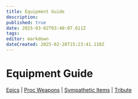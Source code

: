 ```yaml
---
title: Equipment Guide
description: 
published: true
date: 2025-03-02T03:40:07.611Z
tags: 
editor: markdown
dateCreated: 2025-02-28T15:23:41.110Z
---
```


# Equipment Guide
[Epics](/equipment-guide/epics/_indexen) | [Proc Weapons](/equipment-guide/procs/_indexen) | [Sympathetic Items](/equipment-guide/symp-items) | [Tribute](/equipment-guide/tribute)

<style>
  /* Ensure the iframe container is hidden by default */
  .iframe-container {
    display: none; /* Hidden initially */
    width: 100%;
    height: 80vh; /* Adjusted height for better visibility */
  }

  /* Ensure the iframe fills the container */
  .responsive-iframe {
    width: 100%;
    height: 100%;
    border: none;
  }
</style>

<div class="iframe-container" id="iframeWrapper">
  <iframe 
    id="scaledIframe"
    src="https://www.thjdi.cc/items" 
    class="responsive-iframe" 
    onload="fixIframeScaling()">
  </iframe>
</div>

<script>
  function checkScreenSize() {
    var iframeContainer = document.getElementById("iframeWrapper");
    var screenWidth = window.innerWidth;

    // Show iframe only if screen width is >1400px or <768px
    if (screenWidth > 1400 || screenWidth < 768) {
      iframeContainer.style.display = "block"; // Show iframe
    } else {
      iframeContainer.style.display = "none"; // Hide iframe
    }
  }

  function fixIframeScaling() {
    var iframe = document.getElementById("scaledIframe");

    try {
      var iframeDoc = iframe.contentDocument || iframe.contentWindow.document;
      var iframeBody = iframeDoc.body;

      // Scale down the iframe content to fit inside the container
      iframeBody.style.transform = "scale(0.9)"; /* Adjust this value as needed */
      iframeBody.style.transformOrigin = "top left"; /* Ensures scaling happens from top left */
      iframeBody.style.width = "111%"; /* Expands width slightly to compensate for scaling */
    } catch (error) {
      console.log("Cross-origin restriction prevents direct styling inside the iframe.");
    }
  }

  // Run function on page load
  checkScreenSize();

  // Run function whenever window is resized
  window.addEventListener("resize", checkScreenSize);
</script>


